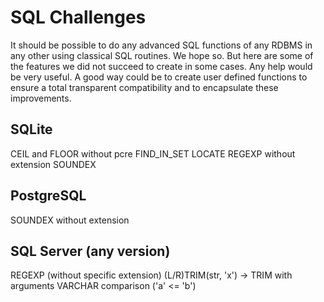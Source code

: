 # SQL Challenges

It should be possible to do any advanced SQL functions of any RDBMS in any other using classical SQL routines. We hope so.
But here are some of the features we did not succeed to create in some cases. Any help would be very useful.
A good way could be to create user defined functions to ensure a total transparent compatibility and to encapsulate these improvements.


## SQLite
CEIL and FLOOR without pcre
FIND_IN_SET
LOCATE
REGEXP without extension
SOUNDEX

## PostgreSQL
SOUNDEX without extension

## SQL Server (any version)

REGEXP (without specific extension)
(L/R)TRIM(str, 'x') -> TRIM with arguments
VARCHAR comparison ('a' <= 'b')

